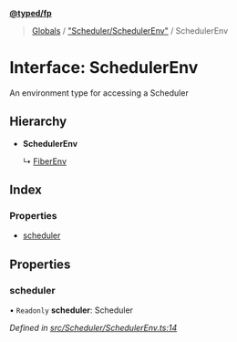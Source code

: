 **[@typed/fp](../README.md)**

> [Globals](../globals.md) / ["Scheduler/SchedulerEnv"](../modules/_scheduler_schedulerenv_.md) / SchedulerEnv

# Interface: SchedulerEnv

An environment type for accessing a Scheduler

## Hierarchy

* **SchedulerEnv**

  ↳ [FiberEnv](_fiber_fiberenv_.fiberenv.md)

## Index

### Properties

* [scheduler](_scheduler_schedulerenv_.schedulerenv.md#scheduler)

## Properties

### scheduler

• `Readonly` **scheduler**: Scheduler

*Defined in [src/Scheduler/SchedulerEnv.ts:14](https://github.com/TylorS/typed-fp/blob/8639976/src/Scheduler/SchedulerEnv.ts#L14)*
